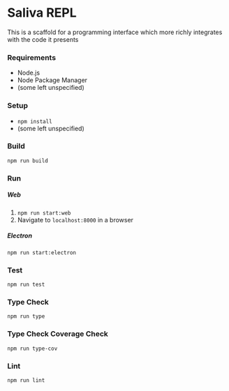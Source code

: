 # Saliva REPL

This is a scaffold for a programming interface which more richly integrates with the code it presents

### Requirements
* Node.js
* Node Package Manager
* (some left unspecified)

### Setup
* `npm install`
* (some left unspecified)

### Build
```
npm run build
```

### Run

##### Web
1. `npm run start:web`
2. Navigate to `localhost:8000` in a browser

##### Electron
```
npm run start:electron
```

### Test
```
npm run test
```

### Type Check
```
npm run type
```

### Type Check Coverage Check
```
npm run type-cov
```

### Lint
```
npm run lint
```
